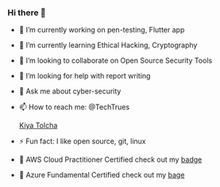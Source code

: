 ### Hi there 👋

<!--
**kiyaTolcha/kiyaTolcha** is a ✨ _special_ ✨ repository because its `README.md` (this file) appears on your GitHub profile.

Here are some ideas to get you started:-->


- 🔭 I’m currently working on pen-testing, Flutter app
- 🌱 I’m currently learning Ethical Hacking, Cryptography
- 👯 I’m looking to collaborate on Open Source Security Tools 
- 🤔 I’m looking for help with report writing
- 💬 Ask me about cyber-security
- 📫 How to reach me: @TechTrues <div class="badge-base LI-profile-badge" data-locale="en_US" data-size="medium" data-theme="dark" data-type="VERTICAL" data-vanity="kiya-tolcha-4692a7182" data-version="v1"><a class="badge-base__link LI-simple-link" href="https://et.linkedin.com/in/kiya-tolcha-4692a7182?trk=profile-badge">Kiya Tolcha</a></div>
              
- ⚡ Fun fact: I like open source, git, linux
- 🥇 AWS Cloud Practitioner Certified check out my [badge](https://www.credly.com/badges/5b94339b-6780-4910-9ce3-4cdf6a0ef1a3)
- 🥇 Azure Fundamental Certified check out my [bage](https://www.credly.com/badges/1740f1a7-642b-44cd-a1d6-7184baffc46e?source=linked_in_profile)
